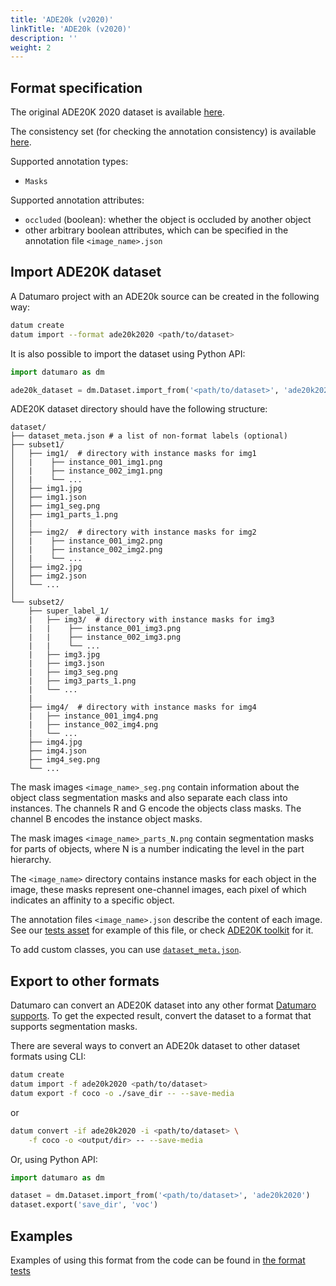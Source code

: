 ```yaml
---
title: 'ADE20k (v2020)'
linkTitle: 'ADE20k (v2020)'
description: ''
weight: 2
---
```


## Format specification

The original ADE20K 2020 dataset is available
[here](https://groups.csail.mit.edu/vision/datasets/ADE20K/).

The consistency set (for checking the annotation consistency)
is available [here](https://groups.csail.mit.edu/vision/datasets/ADE20K/ADE20K_2017_05_30_consistency.zip).

Supported annotation types:
- `Masks`

Supported annotation attributes:
- `occluded` (boolean): whether the object is occluded by another object
- other arbitrary boolean attributes, which can be specified
  in the annotation file `<image_name>.json`

## Import ADE20K dataset

A Datumaro project with an ADE20k source can be created in the following way:

```bash
datum create
datum import --format ade20k2020 <path/to/dataset>
```

It is also possible to import the dataset using Python API:

```python
import datumaro as dm

ade20k_dataset = dm.Dataset.import_from('<path/to/dataset>', 'ade20k2020')
```

ADE20K dataset directory should have the following structure:

<!--lint disable fenced-code-flag-->
```
dataset/
├── dataset_meta.json # a list of non-format labels (optional)
├── subset1/
│   ├── img1/  # directory with instance masks for img1
│   |    ├── instance_001_img1.png
│   |    ├── instance_002_img1.png
│   |    └── ...
│   ├── img1.jpg
│   ├── img1.json
│   ├── img1_seg.png
│   ├── img1_parts_1.png
│   |
│   ├── img2/  # directory with instance masks for img2
│   |    ├── instance_001_img2.png
│   |    ├── instance_002_img2.png
│   |    └── ...
│   ├── img2.jpg
│   ├── img2.json
│   └── ...
│
└── subset2/
    ├── super_label_1/
    |   ├── img3/  # directory with instance masks for img3
    |   |    ├── instance_001_img3.png
    |   |    ├── instance_002_img3.png
    |   |    └── ...
    |   ├── img3.jpg
    |   ├── img3.json
    |   ├── img3_seg.png
    |   ├── img3_parts_1.png
    |   └── ...
    |
    ├── img4/  # directory with instance masks for img4
    |   ├── instance_001_img4.png
    |   ├── instance_002_img4.png
    |   └── ...
    ├── img4.jpg
    ├── img4.json
    ├── img4_seg.png
    └── ...
```

The mask images `<image_name>_seg.png` contain information about the object
class segmentation masks and also separate each class into instances.
The channels R and G encode the objects class masks.
The channel B encodes the instance object masks.

The mask images `<image_name>_parts_N.png` contain segmentation masks for
parts of objects, where N is a number indicating the level in the part
hierarchy.

The `<image_name>` directory contains instance masks for each
object in the image, these masks represent one-channel images,
each pixel of which indicates an affinity to a specific object.

The annotation files `<image_name>.json` describe the content of each image.
See our [tests asset](https://github.com/openvinotoolkit/datumaro/tree/develop/tests/assets/ade20k2020_dataset)
for example of this file,
or check [ADE20K toolkit](https://github.com/CSAILVision/ADE20K) for it.

To add custom classes, you can use [`dataset_meta.json`](/docs/user-manual/supported_formats/#dataset-meta-file).

## Export to other formats

Datumaro can convert an ADE20K dataset into any other format [Datumaro supports](/docs/user-manual/supported_formats/).
To get the expected result, convert the dataset to a format
that supports segmentation masks.

There are several ways to convert an ADE20k dataset to other dataset
formats using CLI:

```bash
datum create
datum import -f ade20k2020 <path/to/dataset>
datum export -f coco -o ./save_dir -- --save-media
```
or
``` bash
datum convert -if ade20k2020 -i <path/to/dataset> \
    -f coco -o <output/dir> -- --save-media
```

Or, using Python API:

```python
import datumaro as dm

dataset = dm.Dataset.import_from('<path/to/dataset>', 'ade20k2020')
dataset.export('save_dir', 'voc')
```

## Examples

Examples of using this format from the code can be found in
[the format tests](https://github.com/openvinotoolkit/datumaro/blob/develop/tests/test_ade20k2020_format.py)
